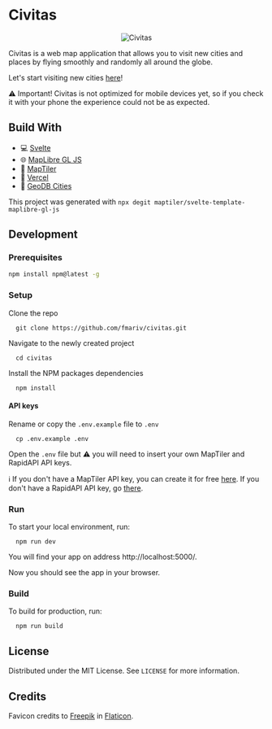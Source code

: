 # Civitas

<p align="center">
  <img src="assets/civitas.gif" alt="Civitas"/>
</p>

Civitas is a web map application that allows you to visit new cities and places by flying smoothly and randomly all around the globe.

Let's start visiting new cities [here](https://civitas.franmartin.es/)!

:warning: Important! Civitas is not optimized for mobile devices yet, so if you check it with your phone the experience could not be as expected. 

## Build With

* :computer: [Svelte](https://svelte.dev/)
* :globe_with_meridians: [MapLibre GL JS](https://maplibre.org/)
* :art: [MapTiler](https://www.maptiler.com/)
* :satellite: [Vercel](https://vercel.com/)
* :european_castle: [GeoDB Cities](https://rapidapi.com/wirefreethought/api/geodb-cities)

This project was generated with ```npx degit maptiler/svelte-template-maplibre-gl-js```

## Development

### Prerequisites

```sh
npm install npm@latest -g
```

### Setup

Clone the repo

```
  git clone https://github.com/fmariv/civitas.git
```

Navigate to the newly created project

```
  cd civitas
```

Install the NPM packages dependencies

```
  npm install
```

#### API keys

Rename or copy the `.env.example` file to `.env`

```
  cp .env.example .env
```

Open the `.env` file but :warning: you will need to insert your own MapTiler and RapidAPI API keys.

:information_source: If you don't have a MapTiler API key, you can create it for free [here](https://www.maptiler.com/cloud/). If you don't have a RapidAPI API key, go [there](https://docs.rapidapi.com/docs/keys).

### Run

To start your local environment, run: 

```
  npm run dev
``` 

You will find your app on address http://localhost:5000/.

Now you should see the app in your browser.

### Build

To build for production, run: 
```
  npm run build
``` 

## License

Distributed under the MIT License. See `LICENSE` for more information.

## Credits

Favicon credits to [Freepik](https://www.flaticon.es/autores/freepik) in [Flaticon](https://www.flaticon.es/).

